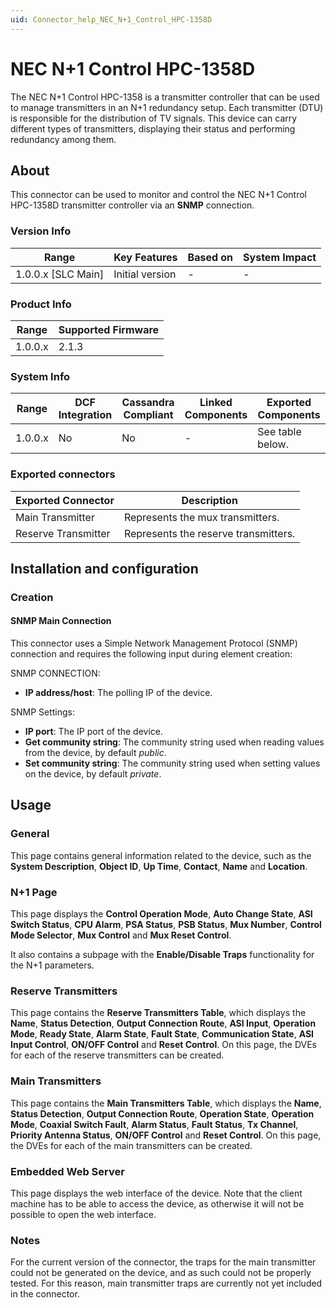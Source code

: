 ```yaml
---
uid: Connector_help_NEC_N+1_Control_HPC-1358D
---
```


# NEC N+1 Control HPC-1358D

The NEC N+1 Control HPC-1358 is a transmitter controller that can be used to manage transmitters in an N+1 redundancy setup. Each transmitter (DTU) is responsible for the distribution of TV signals. This device can carry different types of transmitters, displaying their status and performing redundancy among them.

## About

This connector can be used to monitor and control the NEC N+1 Control HPC-1358D transmitter controller via an **SNMP** connection.

### Version Info

| Range                | Key Features     | Based on     | System Impact     |
|----------------------|------------------|--------------|-------------------|
| 1.0.0.x [SLC Main]   | Initial version  | -            | -                 |

### Product Info

| Range     | Supported Firmware     |
|-----------|------------------------|
| 1.0.0.x   | 2.1.3                  |

### System Info

| Range     | DCF Integration     | Cassandra Compliant     | Linked Components     | Exported Components     |
|-----------|---------------------|-------------------------|-----------------------|-------------------------|
| 1.0.0.x   | No                  | No                      | -                     | See table below.        |

### Exported connectors

| Exported Connector  | Description                          |
|---------------------|--------------------------------------|
| Main Transmitter    | Represents the mux transmitters.     |
| Reserve Transmitter | Represents the reserve transmitters. |

## Installation and configuration

### Creation

#### SNMP Main Connection

This connector uses a Simple Network Management Protocol (SNMP) connection and requires the following input during element creation:

SNMP CONNECTION:

- **IP address/host**: The polling IP of the device.

SNMP Settings:

- **IP port**: The IP port of the device.
- **Get community string**: The community string used when reading values from the device, by default *public*.
- **Set community string**: The community string used when setting values on the device, by default *private*.

## Usage

### General

This page contains general information related to the device, such as the **System Description**, **Object ID**, **Up Time**, **Contact**, **Name** and **Location**.

### N+1 Page

This page displays the **Control Operation Mode**, **Auto Change State**, **ASI Switch Status**, **CPU Alarm**, **PSA Status**, **PSB Status**, **Mux Number**, **Control Mode Selector**, **Mux Control** and **Mux Reset Control**.

It also contains a subpage with the **Enable/Disable Traps** functionality for the N+1 parameters.

### Reserve Transmitters

This page contains the **Reserve Transmitters Table**, which displays the **Name**, **Status Detection**, **Output Connection Route**, **ASI Input**, **Operation Mode**, **Ready State**, **Alarm State**, **Fault State**, **Communication State**, **ASI Input Control**, **ON/OFF Control** and **Reset Control**. On this page, the DVEs for each of the reserve transmitters can be created.

### Main Transmitters

This page contains the **Main Transmitters Table**, which displays the **Name**, **Status Detection**, **Output Connection Route**, **Operation State**, **Operation Mode**, **Coaxial Switch Fault**, **Alarm Status**, **Fault Status**, **Tx Channel**, **Priority Antenna Status**, **ON/OFF Control** and **Reset Control**. On this page, the DVEs for each of the main transmitters can be created.

### Embedded Web Server

This page displays the web interface of the device. Note that the client machine has to be able to access the device, as otherwise it will not be possible to open the web interface.

### Notes

For the current version of the connector, the traps for the main transmitter could not be generated on the device, and as such could not be properly tested. For this reason, main transmitter traps are currently not yet included in the connector.

